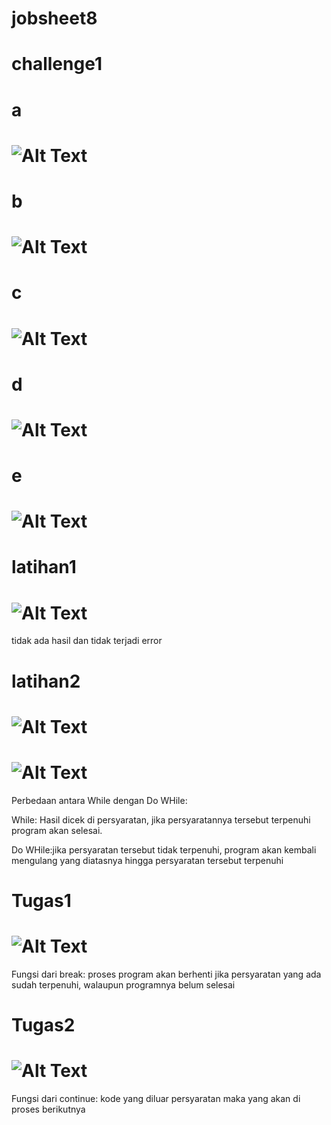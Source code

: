 # jobsheet8
# challenge1
# a
# ![Alt Text](https://github.com/sofiaij/jobsheet8/blob/master/Screenshot%20(148).png)

# b
# ![Alt Text](https://github.com/sofiaij/jobsheet8/blob/master/Screenshot%20(149).png)
# c
# ![Alt Text](https://github.com/sofiaij/jobsheet8/blob/master/Screenshot%20(150).png)
# d
# ![Alt Text](https://github.com/sofiaij/jobsheet8/blob/master/Screenshot%20(151).png)
# e
# ![Alt Text](https://github.com/sofiaij/jobsheet8/blob/master/Screenshot%20(157).png)
# latihan1
# ![Alt Text](https://github.com/sofiaij/jobsheet8/blob/master/Screenshot%20(152).png)
tidak ada hasil dan tidak terjadi error
# latihan2
# ![Alt Text](https://github.com/sofiaij/jobsheet8/blob/master/Screenshot%20(153).png)
# ![Alt Text](https://github.com/sofiaij/jobsheet8/blob/master/Screenshot%20(154).png)
Perbedaan antara While dengan Do WHile:

While: Hasil dicek di persyaratan, jika persyaratannya tersebut terpenuhi  program akan selesai.

Do WHile:jika persyaratan tersebut tidak terpenuhi,  program akan kembali mengulang yang diatasnya hingga persyaratan tersebut terpenuhi
# Tugas1
# ![Alt Text](https://github.com/sofiaij/jobsheet8/blob/master/Screenshot%20(155).png)
Fungsi dari break:
proses program akan berhenti jika persyaratan yang ada sudah  terpenuhi, walaupun programnya belum selesai
# Tugas2
# ![Alt Text](https://github.com/sofiaij/jobsheet8/blob/master/Screenshot%20(156).png)
Fungsi dari continue:
 kode yang diluar persyaratan maka yang akan di proses berikutnya
